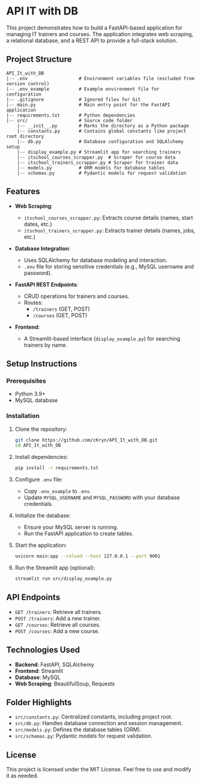 # API IT with DB

This project demonstrates how to build a FastAPI-based application for managing IT trainers and courses. The application integrates web scraping, a relational database, and a REST API to provide a full-stack solution.

## Project Structure

```
API_It_with_DB
|-- .env                   # Environment variables file (excluded from version control)
|-- .env_example           # Example environment file for configuration
|-- .gitignore             # Ignored files for Git
|-- main.py                # Main entry point for the FastAPI application
|-- requirements.txt       # Python dependencies
|-- src/                   # Source code folder
    |-- __init__.py        # Marks the directory as a Python package
    |-- constants.py       # Contains global constants like project root directory
    |-- db.py              # Database configuration and SQLAlchemy setup
    |-- display_example.py # Streamlit app for searching trainers
    |-- itschool_courses_scrapper.py  # Scraper for course data
    |-- itschool_trainers_scrapper.py # Scraper for trainer data
    |-- models.py          # ORM models for database tables
    |-- schemas.py         # Pydantic models for request validation
```

## Features

- **Web Scraping**:
  - `itschool_courses_scrapper.py`: Extracts course details (names, start dates, etc.)
  - `itschool_trainers_scrapper.py`: Extracts trainer details (names, jobs, etc.)

- **Database Integration**:
  - Uses SQLAlchemy for database modeling and interaction.
  - `.env` file for storing sensitive credentials (e.g., MySQL username and password).

- **FastAPI REST Endpoints**:
  - CRUD operations for trainers and courses.
  - Routes:
    - `/trainers` (GET, POST)
    - `/courses` (GET, POST)

- **Frontend**:
  - A Streamlit-based interface (`display_example.py`) for searching trainers by name.

## Setup Instructions

### Prerequisites

- Python 3.9+
- MySQL database

### Installation

1. Clone the repository:
    ```bash
    git clone https://github.com/cKryn/API_It_with_DB.git
    cd API_It_with_DB
    ```

2. Install dependencies:
    ```bash
    pip install -r requirements.txt
    ```

3. Configure `.env` file:
    - Copy `.env_example` to `.env`.
    - Update `MYSQL_USERNAME` and `MYSQL_PASSWORD` with your database credentials.

4. Initialize the database:
    - Ensure your MySQL server is running.
    - Run the FastAPI application to create tables.

5. Start the application:
    ```bash
    uvicorn main:app --reload --host 127.0.0.1 --port 9001
    ```

6. Run the Streamlit app (optional):
    ```bash
    streamlit run src/display_example.py
    ```

## API Endpoints

- `GET /trainers`: Retrieve all trainers.
- `POST /trainers`: Add a new trainer.
- `GET /courses`: Retrieve all courses.
- `POST /courses`: Add a new course.

## Technologies Used

- **Backend**: FastAPI, SQLAlchemy
- **Frontend**: Streamlit
- **Database**: MySQL
- **Web Scraping**: BeautifulSoup, Requests

## Folder Highlights

- `src/constants.py`: Centralized constants, including project root.
- `src/db.py`: Handles database connection and session management.
- `src/models.py`: Defines the database tables (ORM).
- `src/schemas.py`: Pydantic models for request validation.

## License

This project is licensed under the MIT License. Feel free to use and modify it as needed.
